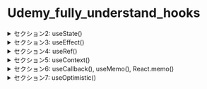 # Udemy_fully_understand_hooks

<details>
<summary>セクション2: useState()</summary>

| NO | 内容 |
| ---- | ---- |
| 4. | useState()を使わないstate管理をやってみよう |
| 5. | useState() |
| 6. | stateの変更が即時反映されない理由 |
| 7. | 状態更新関数の使い方 |
| 8. | Reactがレンダリングするタイミングを理解しよう |
| 9. | コンソールに2度ログが出てくる理由(React Strict Mode) |
| 10. | onChangeトリガーを使ったinput値の状態更新 |
| 11. | オブジェクトや配列のstateの更新 |
| 12. | スプレッド構文を使ったstateの状態更新 |
| 13. | イミュータブルとミュータブルな操作の違い |
| 14. | 【補足】onClickにおける関数の呼び出し方の違い |
| 15. | 【補足】ReactがDOMにコミットするまでの流れ |
| 16. | 【補足】仮想DOMの差分比較=コンポーネントのレンダリング |
</details>
<details>
<summary>セクション3: useEffect()</summary>

| NO | 内容 |
| ---- | ---- |
| 17. | useEffect() |
| 18. | ブラウザイベントのリッスン(外部システムがDOMの場合) |
| 19. | クリーンアップ関数の意味と実装方法 |
| 20. | useEffectを使ったデータフェッチング |
| 21. | 依存配列を指定してEffect発火条件を変更しよう |
| 22. | クリーンアップで競合状態を解決しよう |
| 23. | useEffect内で発生するstate更新の無限ループに気を付けよう |
| 24. | 【発展】カスタムフックスにエフェクトをラップする |
| 25. | 【発展】useSWR()を使ったキャッシュデータフェッチング |

</details>
<details>
<summary>セクション4: useRef()</summary>

| NO | 内容 |
| ---- | ---- |
| 26. | useRef() |
| 27. | useRefでDOMを取得して画像スクロールを実装してみよう |
| 28. | useRef()を使って余計な再レンダリングを防ぐ方法 |
| 29. | forwardRef()で別のコンポーネントの DOM ノードにアクセスする |

</details>
<details>
<summary>セクション5: useContext()</summary>

| NO | 内容 |
| ---- | ---- |
| 30. | useContext() |
| 31. | 認証プロバイダーとしてのuseContextの使い方 |
| 32. | user, login, logoutを全体のコンポーネントへ提供しよう |
| 33. | AuthContext.Providerで起こるTypescriptエラーを解決しよう |
| 34. | アプリケーション全体でユーザー情報と認証機能を利用してみよう |
| 35. | 【発展】Provider内の関数や値のメモ化 |

</details>
<details>
<summary>セクション6: useCallback(), useMemo(), React.memo() </summary>

| NO | 内容 |
| ---- | ---- |
| 36. | 不要な再レンダリングが起きるタイミング |
| 37. | React.memo() |
| 38. | 何でもかんでもメモ化する施策は得策ではない |
| 39. | React Developer Toolsの導入とその使い方 |
| 40. | レンダリングのタイミングを推測して確認してみよう |
| 41. | useCallback() |
| 42. | パフォーマンスチューニングのためのリファクタリング |
| 43. | useMemo() |

</details>
<details>
<summary>セクション7: useOptimistic()</summary>

| NO | 内容 |
| ---- | ---- |
| 44. | Canary および experimentalチャンネルでの使用について |
| 45. | useOptimistic() |
| 46. | 簡易スレッドアプリを作ってみよう |
| 47. | formDataを利用してスレッド追加してみよう |
<!-- | 48. | canary-installをしてuseOptimisticを利用しよう |
| 49. | react-canary-installコピペ用 |
| 50. | react-canary-installコピペ用 |
| 51. | Server Actionsを利用してuseOptimisticを動かそう |
| 52. | SNSのいいね機能における利用例 | -->

</details>
